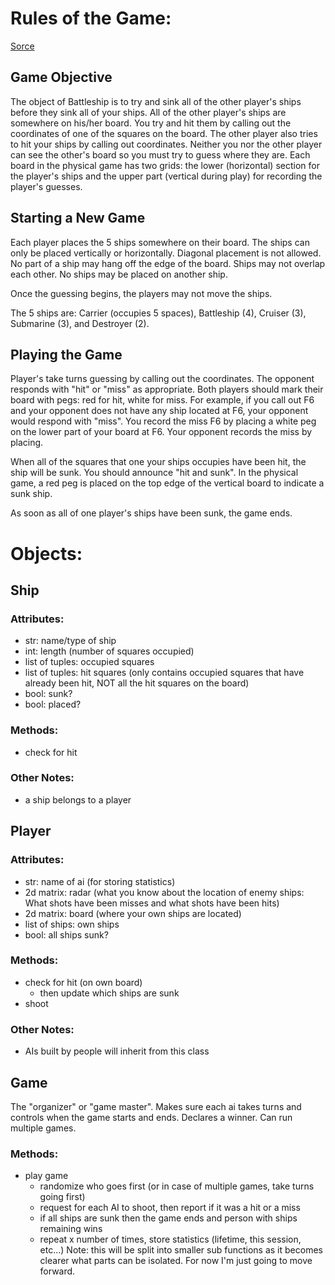 # Rules of the Game:
[Sorce](https://www.cs.nmsu.edu/~bdu/TA/487/brules.htm)
## Game Objective
The object of Battleship is to try and sink all of the other player's ships
before they sink all of your ships. All of the other player's ships are
somewhere on his/her board. You try and hit them by calling out the
coordinates of one of the squares on the board. The other player also tries to
hit your ships by calling out coordinates. Neither you nor the other player
can see the other's board so you must try to guess where they are. Each board
in the physical game has two grids: the lower (horizontal) section for the
player's ships and the upper part (vertical during play) for recording the
player's guesses.

## Starting a New Game
Each player places the 5 ships somewhere on their board. The ships can only be
placed vertically or horizontally. Diagonal placement is not allowed. No part
of a ship may hang off the edge of the board. Ships may not overlap each
other. No ships may be placed on another ship. 

Once the guessing begins, the players may not move the ships.

The 5 ships are:  Carrier (occupies 5 spaces), Battleship (4), Cruiser (3),
Submarine (3), and Destroyer (2). 

## Playing the Game
Player's take turns guessing by calling out the coordinates. The opponent
responds with "hit" or "miss" as appropriate. Both players should mark their
board with pegs: red for hit, white for miss. For example, if you call out F6
and your opponent does not have any ship located at F6, your opponent would
respond with "miss". You record the miss F6 by placing a white peg on the
lower part of your board at F6. Your opponent records the miss by placing.

When all of the squares that one your ships occupies have been hit, the ship
will be sunk. You should announce "hit and sunk". In the physical game, a
red peg is placed on the top edge of the vertical board to indicate a sunk
ship. 

As soon as all of one player's ships have been sunk, the game ends.

# Objects:

## Ship
### Attributes:
* str: name/type of ship
* int: length (number of squares occupied)
* list of tuples: occupied squares
* list of tuples: hit squares (only contains occupied squares that have already
  been hit, NOT all the hit squares on the board)
* bool: sunk?
* bool: placed?

### Methods:
* check for hit

### Other Notes:
* a ship belongs to a player

## Player
### Attributes:
* str: name of ai (for storing statistics)
* 2d matrix: radar (what you know about the location of enemy ships: What shots
  have been misses and what shots have been hits)
* 2d matrix: board (where your own ships are located)
* list of ships: own ships
* bool: all ships sunk?

### Methods:
* check for hit (on own board)
  * then update which ships are sunk
* shoot

### Other Notes:
* AIs built by people will inherit from this class

## Game
The "organizer" or "game master". Makes sure each ai takes turns and controls
when the game starts and ends. Declares a winner. Can run multiple games.

### Methods:
* play game
  * randomize who goes first (or in case of multiple games, take turns
    going first)
  * request for each AI to shoot, then report if it was a hit or a miss
  * if all ships are sunk then the game ends and person with ships remaining
    wins
  * repeat x number of times, store statistics (lifetime, this session, etc...)
Note: this will be split into smaller sub functions as it becomes clearer what
parts can be isolated. For now I'm just going to move forward.

